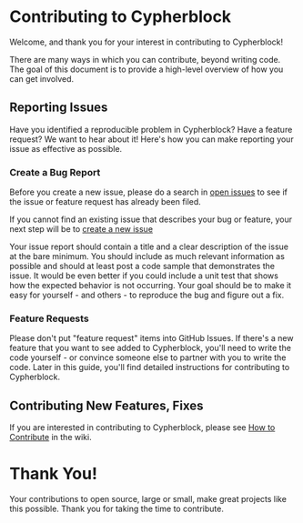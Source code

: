 # Contributing to Cypherblock

Welcome, and thank you for your interest in contributing to Cypherblock!

There are many ways in which you can contribute, beyond writing code. The goal of this document is to provide a high-level overview of how you can get involved.

## Reporting Issues

Have you identified a reproducible problem in Cypherblock? Have a feature request? We want to hear about it! Here's how you can make reporting your issue as effective as possible.

### Create a Bug Report

Before you create a new issue, please do a search in [open issues](https://github.com/Cypherman1/cypherblock-eos/issues) to see if the issue or feature request has already been filed.

If you cannot find an existing issue that describes your bug or feature, your next step will be to [create a new issue](https://github.com/Cypherman1/cypherblock-eos/issues/new)

Your issue report should contain a title and a clear description of the issue at the bare minimum. You should include as much relevant information as possible and should at least post a code sample that demonstrates the issue. It would be even better if you could include a unit test that shows how the expected behavior is not occurring. Your goal should be to make it easy for yourself - and others - to reproduce the bug and figure out a fix.

### Feature Requests

Please don't put "feature request" items into GitHub Issues. If there's a new feature that you want to see added to Cypherblock, you'll need to write the code yourself - or convince someone else to partner with you to write the code. Later in this guide, you'll find detailed instructions for contributing to Cypherblock.

## Contributing New Features, Fixes

If you are interested in contributing to Cypherblock,
please see [How to Contribute](https://github.com/Cypherman1/cypherblock-eos/wiki/How-to-Contribute) in the wiki.

# Thank You!

Your contributions to open source, large or small, make great projects like this possible. Thank you for taking the time to contribute.
